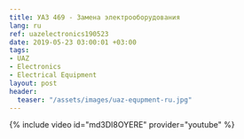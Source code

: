 ```yaml
---
title: УАЗ 469 - Замена электрооборудования
lang: ru
ref: uazelectronics190523
date: 2019-05-23 03:00:01 +03:00
tags:
- UAZ
- Electronics
- Electrical Equipment
layout: post
header:
  teaser: "/assets/images/uaz-equpment-ru.jpg"
---
```


{% include video id="md3DI8OYERE" provider="youtube" %}
